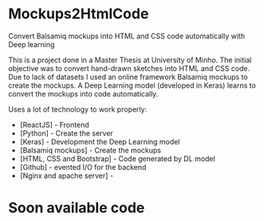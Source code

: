# Mockups2HtmlCode
Convert Balsamiq mockups into HTML and CSS code automatically with Deep learning

This is a project done in a Master Thesis at University of Minho. The initial objective was to convert hand-drawn sketches into HTML and CSS code. Due to lack of datasets I used an online framework Balsamiq mockups to create the mockups.
A Deep Learning model (developed in Keras) learns to convert the mockups into code automatically.

 Uses a lot of technology to work properly:

* [ReactJS] - Frontend
* [Python] - Create the server
* [Keras] - Development the Deep Learning model
* [Balsamiq mockups] - Create the mockups
* [HTML, CSS and Bootstrap] - Code generated by DL model
* [Github] - evented I/O for the backend
* [Nginx and apache server] - 

# Soon available code
